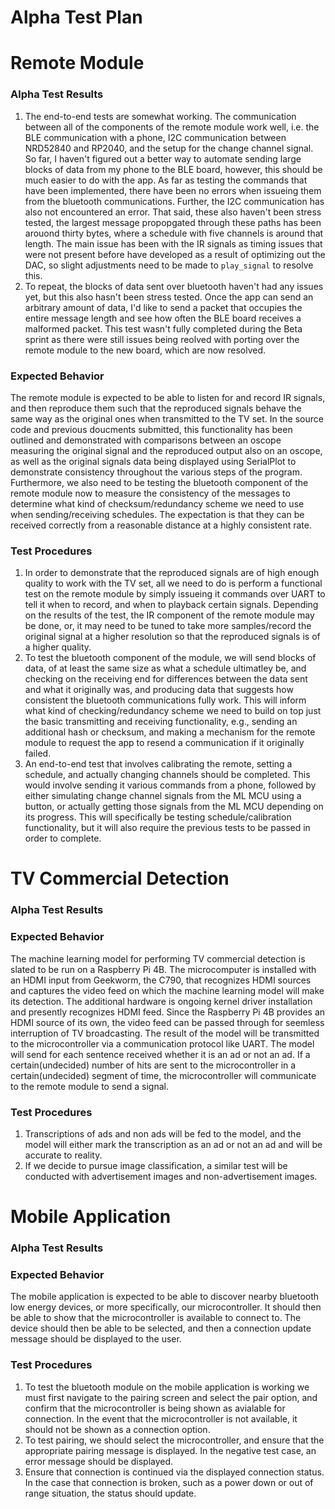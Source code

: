 ﻿# Alpha Test Plan

# Remote Module
### Alpha Test Results
1. The end-to-end tests are somewhat working. The communication between all of the components of the remote module work well, i.e. the BLE communication with a phone, I2C communication between NRD52840 and RP2040, and the setup for the change channel signal. So far, I haven't figured out a better way to automate sending large blocks of data from my phone to the BLE board, however, this should be much easier to do with the app. As far as testing the commands that have been implemented, there have been no errors when issueing them from the bluetooth communications. Further, the I2C communication has also not encountered an error. That said, these also haven't been stress tested, the largest message propopgated through these paths has been arouond thirty bytes, where a schedule with five channels is around that length. The main issue has been with the IR signals as timing issues that were not present before have developed as a result of optimizing out the DAC, so slight adjustments need to be made to `play_signal` to resolve this.
2. To repeat, the blocks of data sent over bluetooth haven't had any issues yet, but this also hasn't been stress tested. Once the app can send an arbitrary amount of data, I'd like to send a packet that occupies the entire message length and see how often the BLE board receives a malformed packet. This test wasn't fully completed during the Beta sprint as there were still issues being reolved with porting over the remote module to the new board, which are now resolved.

### Expected Behavior
The remote module is expected to be able to listen for and record IR signals, and then reproduce them such that the reproduced signals behave the same way as the original ones when transmitted to the TV set. In the source code and previous doucments submitted, this functionality has been outlined and demonstrated with comparisons between an oscope measuring the original signal and the reproduced output also on an oscope, as well as the original signals data being displayed using SerialPlot to demonstrate consistency throughout the various steps of the program.
Furthermore, we also need to be testing the bluetooth component of the remote module now to measure the consistency of the messages to determine what kind of checksum/redundancy scheme we need to use when sending/receiving schedules. The expectation is that they can be received correctly from a reasonable distance at a highly consistent rate.

### Test Procedures
1. In order to demonstrate that the reproduced signals are of high enough quality to work with the TV set, all we need to do is perform a functional test on the remote module by simply issueing it commands over UART to tell it when to record, and when to playback certain signals. Depending on the results of the test, the IR component of the remote module may be done, or, it may need to be tuned to take more samples/record the original signal at a higher resolution so that the reproduced signals is of a higher quality.
2. To test the bluetooth component of the module, we will send blocks of data, of at least the same size as what a schedule ultimatley be, and checking on the receiving end for differences between the data sent and what it originally was, and producing data that suggests how consistent the bluetooth communications fully work. This will inform what kind of checking/redundancy scheme we need to build on top just the basic transmitting and receiving functionality, e.g., sending an additional hash or checksum, and making a mechanism for the remote module to request the app to resend a communication if it originally failed.
3. An end-to-end test that involves calibrating the remote, setting a schedule, and actually changing channels should be completed. This would involve sending it various commands from a phone, followed by either simulating change channel signals from the ML MCU using a button, or actually getting those signals from the ML MCU depending on its progress. This will specifically be testing schedule/calibration functionality, but it will also require the previous tests to be passed in order to complete.

# TV Commercial Detection

### Alpha Test Results
### Expected Behavior
The machine learning model for performing TV commercial detection is slated to be run on a Raspberry Pi 4B. The microcomputer is installed with an HDMI input from Geekworm, the C790, that recognizes HDMI sources and captures the video feed on which the machine learning model will make its detection. The additional hardware is ongoing kernel driver installation and presently recognizes HDMI feed. Since the Raspberry Pi 4B provides an HDMI source of its own, the video feed can be passed through for seemless interruption of TV broadcasting. The result of the model will be transmitted to the microcontroller via a communication protocol like UART. The model 
will send for each sentence received whether it is an ad or not an ad. If a certain(undecided) number of hits are sent to the microcontroller in a certain(undecided) segment of time, the microcontroller will communicate to the remote module to send a signal.

### Test Procedures
1. Transcriptions of ads and non ads will be fed to the model, and the model will either mark the transcription as an ad or not an ad and will be accurate to reality.
2. If we decide to pursue image classification, a similar test will be conducted with advertisement images and non-advertisement images.

# Mobile Application

### Alpha Test Results
### Expected Behavior
The mobile application is expected to be able to discover nearby bluetooth low energy devices, or more specifically, our microcontroller. It should then be able to show that the microcontroller is available to connect to. The device should then be able to be selected, and then a connection update message should be displayed to the user.

### Test Procedures
1. To test the bluetooth module on the mobile application is working we must first navigate to the pairing screen and select the pair option, and confirm that the microcontroller is being shown as avialable for connection. In the event that the microcontroller is not available, it should not be shown as a connection option.
2. To test pairing, we should select the microcontroller, and ensure that the appropriate pairing message is displayed. In the negative test case, an error message should be displayed.
3. Ensure that connection is continued via the displayed connection status. In the case that connection is broken, such as a power down or out of range situation, the status should update.
